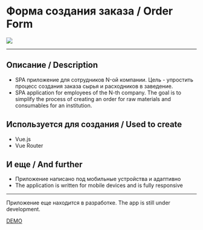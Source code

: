 # Форма создания заказа / Order Form




![](https://miro.medium.com/max/1920/1*tsdMwVAFslnq5XEHfAqThQ.gif)


------------

## Описание / Description
- SPA приложение для сотрудников N-ой компании. Цель - упростить процесс создания заказа сырья и расходников в заведение. 
- SPA application for employees of the N-th company. The goal is to simplify the process of creating an order for raw materials and consumables for an institution.


## Используется для создания / Used to create

- Vue.js
- Vue Router

## И еще / And further

- Приложение написано под мобильные устройства и адаптивно
- The application is written for mobile devices and is fully responsive

------------

Приложение еще находится в разработке. 
The app is still under development. 

[DEMO](https://potatbut.github.io/order-form/#/ "DEMO")

